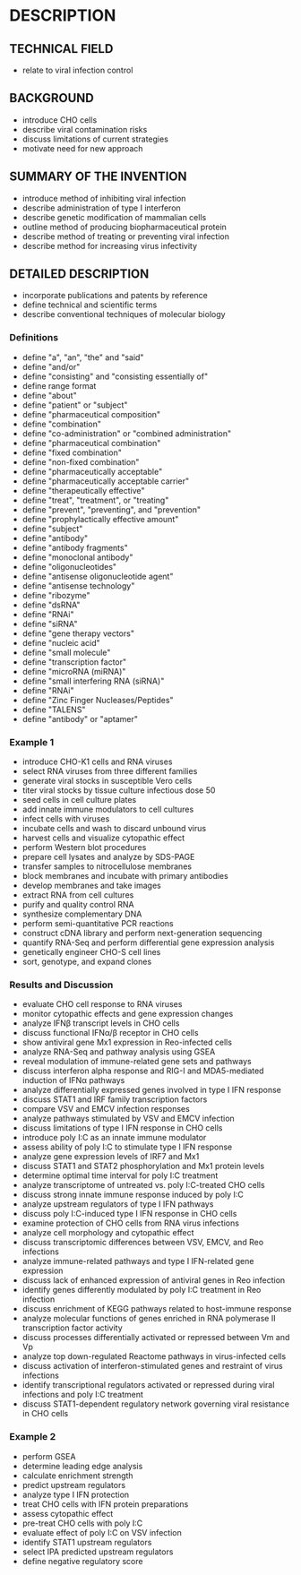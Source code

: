 # DESCRIPTION

## TECHNICAL FIELD

- relate to viral infection control

## BACKGROUND

- introduce CHO cells
- describe viral contamination risks
- discuss limitations of current strategies
- motivate need for new approach

## SUMMARY OF THE INVENTION

- introduce method of inhibiting viral infection
- describe administration of type I interferon
- describe genetic modification of mammalian cells
- outline method of producing biopharmaceutical protein
- describe method of treating or preventing viral infection
- describe method for increasing virus infectivity

## DETAILED DESCRIPTION

- incorporate publications and patents by reference
- define technical and scientific terms
- describe conventional techniques of molecular biology

### Definitions

- define "a", "an", "the" and "said"
- define "and/or"
- define "consisting" and "consisting essentially of"
- define range format
- define "about"
- define "patient" or "subject"
- define "pharmaceutical composition"
- define "combination"
- define "co-administration" or "combined administration"
- define "pharmaceutical combination"
- define "fixed combination"
- define "non-fixed combination"
- define "pharmaceutically acceptable"
- define "pharmaceutically acceptable carrier"
- define "therapeutically effective"
- define "treat", "treatment", or "treating"
- define "prevent", "preventing", and "prevention"
- define "prophylactically effective amount"
- define "subject"
- define "antibody"
- define "antibody fragments"
- define "monoclonal antibody"
- define "oligonucleotides"
- define "antisense oligonucleotide agent"
- define "antisense technology"
- define "ribozyme"
- define "dsRNA"
- define "RNAi"
- define "siRNA"
- define "gene therapy vectors"
- define "nucleic acid"
- define "small molecule"
- define "transcription factor"
- define "microRNA (miRNA)"
- define "small interfering RNA (siRNA)"
- define "RNAi"
- define "Zinc Finger Nucleases/Peptides"
- define "TALENS"
- define "antibody" or "aptamer"

### Example 1

- introduce CHO-K1 cells and RNA viruses
- select RNA viruses from three different families
- generate viral stocks in susceptible Vero cells
- titer viral stocks by tissue culture infectious dose 50
- seed cells in cell culture plates
- add innate immune modulators to cell cultures
- infect cells with viruses
- incubate cells and wash to discard unbound virus
- harvest cells and visualize cytopathic effect
- perform Western blot procedures
- prepare cell lysates and analyze by SDS-PAGE
- transfer samples to nitrocellulose membranes
- block membranes and incubate with primary antibodies
- develop membranes and take images
- extract RNA from cell cultures
- purify and quality control RNA
- synthesize complementary DNA
- perform semi-quantitative PCR reactions
- construct cDNA library and perform next-generation sequencing
- quantify RNA-Seq and perform differential gene expression analysis
- genetically engineer CHO-S cell lines
- sort, genotype, and expand clones

### Results and Discussion

- evaluate CHO cell response to RNA viruses
- monitor cytopathic effects and gene expression changes
- analyze IFNβ transcript levels in CHO cells
- discuss functional IFNα/β receptor in CHO cells
- show antiviral gene Mx1 expression in Reo-infected cells
- analyze RNA-Seq and pathway analysis using GSEA
- reveal modulation of immune-related gene sets and pathways
- discuss interferon alpha response and RIG-I and MDA5-mediated induction of IFNα pathways
- analyze differentially expressed genes involved in type I IFN response
- discuss STAT1 and IRF family transcription factors
- compare VSV and EMCV infection responses
- analyze pathways stimulated by VSV and EMCV infection
- discuss limitations of type I IFN response in CHO cells
- introduce poly I:C as an innate immune modulator
- assess ability of poly I:C to stimulate type I IFN response
- analyze gene expression levels of IRF7 and Mx1
- discuss STAT1 and STAT2 phosphorylation and Mx1 protein levels
- determine optimal time interval for poly I:C treatment
- analyze transcriptome of untreated vs. poly I:C-treated CHO cells
- discuss strong innate immune response induced by poly I:C
- analyze upstream regulators of type I IFN pathways
- discuss poly I:C-induced type I IFN response in CHO cells
- examine protection of CHO cells from RNA virus infections
- analyze cell morphology and cytopathic effect
- discuss transcriptomic differences between VSV, EMCV, and Reo infections
- analyze immune-related pathways and type I IFN-related gene expression
- discuss lack of enhanced expression of antiviral genes in Reo infection
- identify genes differently modulated by poly I:C treatment in Reo infection
- discuss enrichment of KEGG pathways related to host-immune response
- analyze molecular functions of genes enriched in RNA polymerase II transcription factor activity
- discuss processes differentially activated or repressed between Vm and Vp
- analyze top down-regulated Reactome pathways in virus-infected cells
- discuss activation of interferon-stimulated genes and restraint of virus infections
- identify transcriptional regulators activated or repressed during viral infections and poly I:C treatment
- discuss STAT1-dependent regulatory network governing viral resistance in CHO cells

### Example 2

- perform GSEA
- determine leading edge analysis
- calculate enrichment strength
- predict upstream regulators
- analyze type I IFN protection
- treat CHO cells with IFN protein preparations
- assess cytopathic effect
- pre-treat CHO cells with poly I:C
- evaluate effect of poly I:C on VSV infection
- identify STAT1 upstream regulators
- select IPA predicted upstream regulators
- define negative regulatory score


